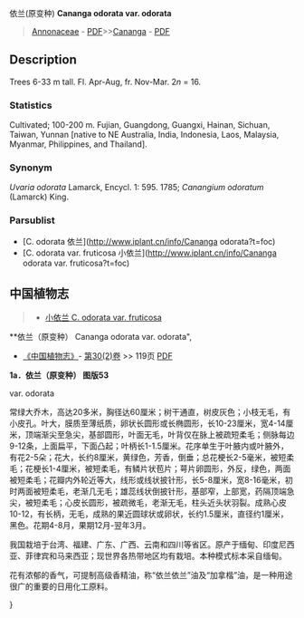 依兰(原变种) **Cananga odorata var. odorata**

> [Annonaceae](http://www.iplant.cn/info/Annonaceae?t=foc) - [PDF](http://www.iplant.cn/foc/pdf/Annonaceae.pdf)>>[Cananga](http://www.iplant.cn/info/Cananga?t=foc) - [PDF](http://www.iplant.cn/foc/pdf/Cananga.pdf)

## Description

Trees 6-33 m tall. Fl. Apr-Aug, fr. Nov-Mar. 2*n* = 16.

### Statistics
Cultivated; 100-200 m. Fujian, Guangdong, Guangxi, Hainan, Sichuan, Taiwan, Yunnan [native to NE Australia, India, Indonesia, Laos, Malaysia, Myanmar, Philippines, and Thailand].

### Synonym
*Uvaria odorata* Lamarck, Encycl. 1: 595. 1785; *Canangium odoratum* (Lamarck) King.

### Parsublist

* [C.  odorata  依兰](http://www.iplant.cn/info/Cananga odorata?t=foc)
* [C.  odorata var. fruticosa  小依兰](http://www.iplant.cn/info/Cananga odorata var. fruticosa?t=foc)

## 中国植物志

> * [小依兰  C.  odorata var. fruticosa](Cananga-odorata-var-fruticosa-小依兰.md)

**依兰（原变种） Cananga odorata var. odorata",

* [《中国植物志》](http://www.iplant.cn/frps)- [第30(2)卷](http://www.iplant.cn/frps/vol/30(2)) >> 119页 [PDF](http://www.iplant.cn/frps/pdf/30(2)/119.pdf)

**1a．依兰（原变种） 图版53**

var. odorata

常绿大乔木，高达20多米，胸径达60厘米；树干通直，树皮灰色；小枝无毛，有小皮孔。叶大，膜质至薄纸质，卵状长圆形或长椭圆形，长10-23厘米，宽4-14厘米，顶端渐尖至急尖，基部圆形，叶面无毛，叶背仅在脉上被疏短柔毛；侧脉每边9-12条，上面扁平，下面凸起；叶柄长1-1.5厘米。花序单生于叶腋内或叶腋外，有花2-5朵；花大，长约8厘米，黄绿色，芳香，倒垂；总花梗长2-5毫米，被短柔毛；花梗长1-4厘米，被短柔毛，有鳞片状苞片；萼片卵圆形，外反，绿色，两面被短柔毛；花瓣内外轮近等大，线形或线状披针形，长5-8厘米，宽8-16毫米，初时两面被短柔毛，老渐几无毛；雄蕊线状倒披针形，基部窄，上部宽，药隔顶端急尖，被短柔毛；心皮长圆形，被疏微毛，老渐无毛，柱头近头状羽裂。成熟心皮10-12，有长柄，无毛，成熟的果近圆球状或卵状，长约1.5厘米，直径约1厘米，黑色。花期4-8月，果期12月-翌年3月。

我国栽培于台湾、福建、广东、广西、云南和四川等省区。原产于缅甸、印度尼西亚、菲律宾和马来西亚；现世界各热带地区均有栽培。本种模式标本采自缅甸。

花有浓郁的香气，可提制高级香精油，称“依兰依兰”油及“加拿楷”油，是一种用途很广的重要的日用化工原料。

}